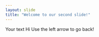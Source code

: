 ```yaml
---
layout: slide
title: "Welcome to our second slide!"
---
```

Your text
Hi
Use the left arrow to go back!
